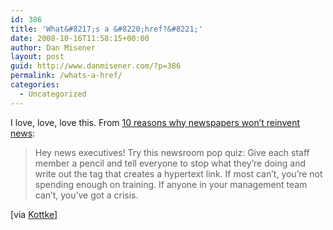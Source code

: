 ```yaml
---
id: 386
title: 'What&#8217;s a &#8220;href?&#8221;'
date: 2008-10-16T11:58:15+00:00
author: Dan Misener
layout: post
guid: http://www.danmisener.com/?p=386
permalink: /whats-a-href/
categories:
  - Uncategorized
---
```

I love, love, love this. From [10 reasons why newspapers won&#8217;t reinvent news](http://xark.typepad.com/my_weblog/2008/10/10-reasons-why.html):

> Hey news executives! Try this newsroom pop quiz: Give each staff member a pencil and tell everyone to stop what they&#8217;re doing and write out the tag that creates a hypertext link. If most can&#8217;t, you&#8217;re not spending enough on training. If anyone in your management team can&#8217;t, you&#8217;ve got a crisis.

[via [Kottke](http://www.kottke.org/08/10/10-reasons-why-newspapers-wont-reinvent-news)]